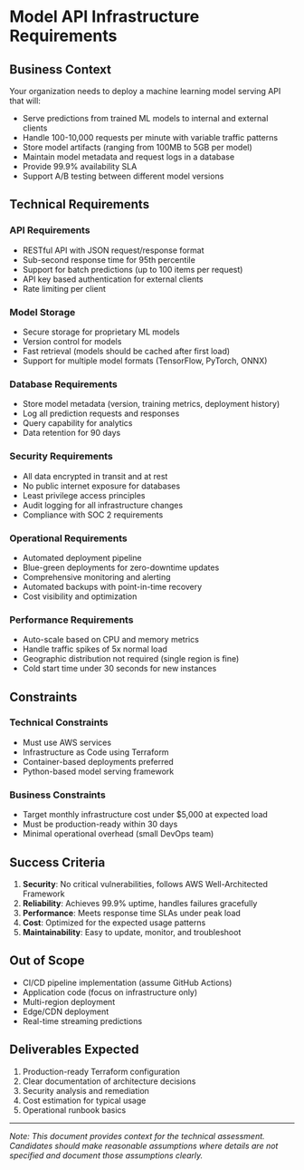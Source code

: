 # Model API Infrastructure Requirements

## Business Context

Your organization needs to deploy a machine learning model serving API that will:
- Serve predictions from trained ML models to internal and external clients
- Handle 100-10,000 requests per minute with variable traffic patterns
- Store model artifacts (ranging from 100MB to 5GB per model)
- Maintain model metadata and request logs in a database
- Provide 99.9% availability SLA
- Support A/B testing between different model versions

## Technical Requirements

### API Requirements
- RESTful API with JSON request/response format
- Sub-second response time for 95th percentile
- Support for batch predictions (up to 100 items per request)
- API key based authentication for external clients
- Rate limiting per client

### Model Storage
- Secure storage for proprietary ML models
- Version control for models
- Fast retrieval (models should be cached after first load)
- Support for multiple model formats (TensorFlow, PyTorch, ONNX)

### Database Requirements
- Store model metadata (version, training metrics, deployment history)
- Log all prediction requests and responses
- Query capability for analytics
- Data retention for 90 days

### Security Requirements
- All data encrypted in transit and at rest
- No public internet exposure for databases
- Least privilege access principles
- Audit logging for all infrastructure changes
- Compliance with SOC 2 requirements

### Operational Requirements
- Automated deployment pipeline
- Blue-green deployments for zero-downtime updates
- Comprehensive monitoring and alerting
- Automated backups with point-in-time recovery
- Cost visibility and optimization

### Performance Requirements
- Auto-scale based on CPU and memory metrics
- Handle traffic spikes of 5x normal load
- Geographic distribution not required (single region is fine)
- Cold start time under 30 seconds for new instances

## Constraints

### Technical Constraints
- Must use AWS services
- Infrastructure as Code using Terraform
- Container-based deployments preferred
- Python-based model serving framework

### Business Constraints
- Target monthly infrastructure cost under $5,000 at expected load
- Must be production-ready within 30 days
- Minimal operational overhead (small DevOps team)

## Success Criteria

1. **Security**: No critical vulnerabilities, follows AWS Well-Architected Framework
2. **Reliability**: Achieves 99.9% uptime, handles failures gracefully
3. **Performance**: Meets response time SLAs under peak load
4. **Cost**: Optimized for the expected usage patterns
5. **Maintainability**: Easy to update, monitor, and troubleshoot

## Out of Scope

- CI/CD pipeline implementation (assume GitHub Actions)
- Application code (focus on infrastructure only)
- Multi-region deployment
- Edge/CDN deployment
- Real-time streaming predictions

## Deliverables Expected

1. Production-ready Terraform configuration
2. Clear documentation of architecture decisions
3. Security analysis and remediation
4. Cost estimation for typical usage
5. Operational runbook basics

---

*Note: This document provides context for the technical assessment. Candidates should make reasonable assumptions where details are not specified and document those assumptions clearly.*